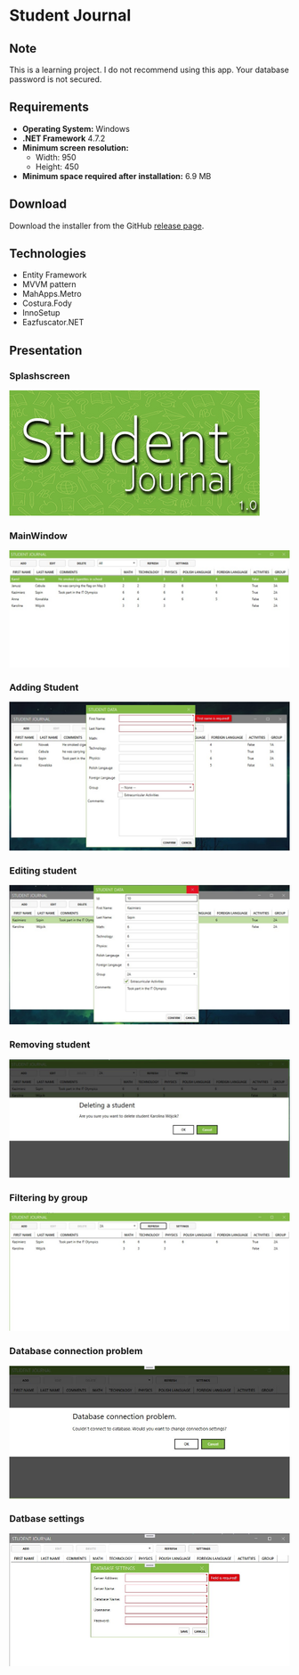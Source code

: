 # Student Journal

## Note
This is a learning project. I do not recommend using this app. Your database password is not secured.

## Requirements
- **Operating System:** Windows
- **.NET Framework** 4.7.2
- **Minimum screen resolution:**
    - Width: 950
    - Height: 450
- **Minimum space required after installation:** 6.9 MB

## Download
Download the installer from the GitHub [release page](https://github.com/Tymisko/student-journal/releases).

## Technologies
- Entity Framework
- MVVM pattern
- MahApps.Metro
- Costura.Fody
- InnoSetup
- Eazfuscator.NET

## Presentation

### Splashscreen
![Splashscreen screenshot](./student-journal/SplashScreen/SplashScreen.jpg)

### MainWindow
![Main Window screenshot](./github/main_window.jpg)

### Adding Student
![Adding student screenshot](./github/adding_student.jpg)

### Editing student
![Editing student window screenshot](./github/edit_student_data.jpg)

### Removing student
![Delete student screenshot](./github/delete_student.jpg)

### Filtering by group
![Filtering by group screenshot](./github/filtering_by_group.jpg)

### Database connection problem
![Database connection problem screenshot](./github/db_connection_problem.jpg)

### Datbase settings
![Database settings screenshot](./github/db_settings.jpg)